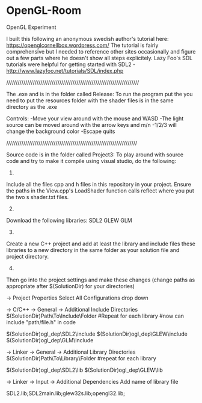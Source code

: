 # OpenGL-Room
OpenGL Experiment

I built this following an anonymous swedish author's tutorial here: https://openglcornellbox.wordpress.com/
The tutorial is fairly comprehensive but I needed to reference other sites occasionally and figure out a few parts where he doesn't show all steps explicitely.
Lazy Foo's SDL tutorials were helpful for getting started with SDL2 - http://www.lazyfoo.net/tutorials/SDL/index.php

//////////////////////////////////////////////////////////////////////

The .exe and is in the folder called Release:
To run the program put the you need to put the resources folder with the shader files is in the same directory as the .exe

Controls:
-Move your view around with the mouse and WASD
-The light source can be moved around with the arrow keys and m/n
-1/2/3 will change the background color
-Escape quits

/////////////////////////////////////////////////////////////////////

Source code is in the folder called Project3:
To play around with source code and try to make it compile using visual studio, do the following:

1.
Include all the files cpp and h files in this repository in your project. Ensure the paths in the View.cpp's LoadShader function calls reflect where you put the two s
shader.txt files.


2.
Download the following libraries:
SDL2
GLEW
GLM


3.
Create a new C++ project and add at least the library and include files these libraries to a new directory in the same folder as your solution file and project directory.


4.
Then go into the project settings and make these changes (change paths as appropriate after $(SolutionDir) for your directories)

-> Project Properties
Select All Configurations drop down

-> C/C++
-> General
-> Additional Include Directories
$(SolutionDir)Path\To\Include\Folder
#Repeat for each library
#now can include "path/file.h" in code

$(SolutionDir)ogl_dep\SDL2\include
$(SolutionDir)ogl_dep\GLEW\include
$(SolutionDir)ogl_dep\GLM\include

-> Linker
-> General
-> Additional Library Directories
$(SolutionDir)Path\To\Library\Folder
#repeat for each library

$(SolutionDir)ogl_dep\SDL2\lib
$(SolutionDir)ogl_dep\GLEW\lib

-> Linker
-> Input
-> Additional Dependencies
Add name of library file

SDL2.lib;SDL2main.lib;glew32s.lib;opengl32.lib;





